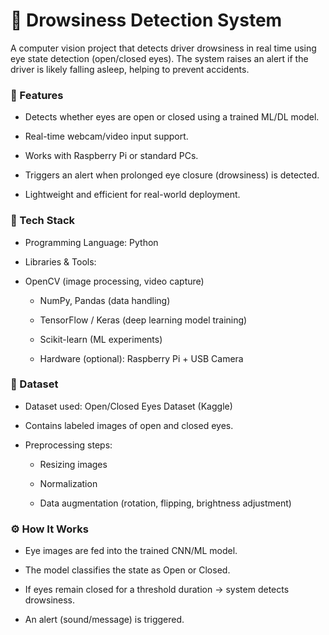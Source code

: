 # 🚗 Drowsiness Detection System

A computer vision project that detects driver drowsiness in real time using eye state detection (open/closed eyes). The system raises an alert if the driver is likely falling asleep, helping to prevent accidents.

### 📌 Features

- Detects whether eyes are open or closed using a trained ML/DL model.

- Real-time webcam/video input support.

- Works with Raspberry Pi or standard PCs.

- Triggers an alert when prolonged eye closure (drowsiness) is detected.

- Lightweight and efficient for real-world deployment.

### 🧰 Tech Stack

- Programming Language: Python

- Libraries & Tools:

- OpenCV (image processing, video capture)

  - NumPy, Pandas (data handling)

  - TensorFlow / Keras (deep learning model training)

  - Scikit-learn (ML experiments)

  - Hardware (optional): Raspberry Pi + USB Camera

### 📂 Dataset

- Dataset used: Open/Closed Eyes Dataset (Kaggle)

- Contains labeled images of open and closed eyes.

- Preprocessing steps:

  - Resizing images

  - Normalization

  - Data augmentation (rotation, flipping, brightness adjustment)

### ⚙️ How It Works

- Eye images are fed into the trained CNN/ML model.

- The model classifies the state as Open or Closed.

- If eyes remain closed for a threshold duration → system detects drowsiness.

- An alert (sound/message) is triggered.
